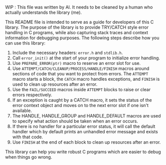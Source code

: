 WIP : This file was written by AI. It needs to be cleaned by a human who actually understands the library (me).

This README file is intended to serve as a guide for developers of this C library. The purpose of the library is to provide TRY/CATCH style error handling in C programs, while also capturing stack traces and context information for debugging purposes. The following steps describe how you can use this library:

1. Include the necessary headers: `error.h` and `stdlib.h`.
2. Call `error_init()` at the start of your program to initialize error handling.
3. Use `PREPARE_ERROR(ptr)` macro to reserve an error slot for use.
4. Use `ATTEMPT/CATCH/CLEANUP/PROCESS/HANDLE/FINISH` macros around sections of code that you want to protect from errors. The `ATTEMPT` macro starts a block, the `CATCH` macro handles exceptions, and `FINISH` is used to clean up resources after an error.
5. Use the `FAIL/SUCCEED` macros inside `ATTEMPT` blocks to raise or clear errors respectively.
6. If an exception is caught by a CATCH macro, it sets the status of the error context object and moves on to the next error slot if one isn't available.
7. The HANDLE, HANDLE_GROUP and HANDLE_DEFAULT macros are used to specify what action should be taken when an error occurs.
8. If there is no handler for a particular error status, it will call the default handler which by default prints an unhandled error message and exists with that code.
9. Use `FINISH` at the end of each block to clean up resources after an error. 

This library can help you write robust C programs which are easier to debug when things go wrong.

